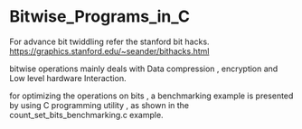 # Bitwise_Programs_in_C


For advance bit twiddling refer the stanford bit hacks.
https://graphics.stanford.edu/~seander/bithacks.html


bitwise operations mainly deals with Data compression , encryption and Low level hardware Interaction.


for optimizing the operations on bits , a benchmarking example is presented by using C programming utility , as shown in the  count_set_bits_benchmarking.c example.
